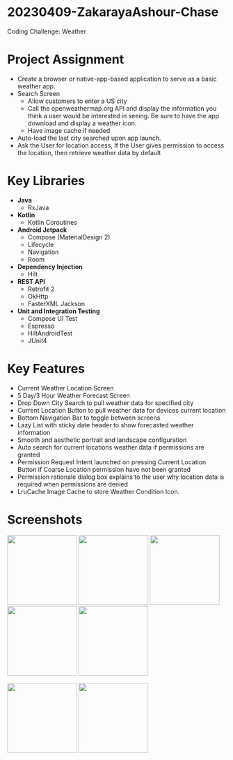 # 20230409-ZakarayaAshour-Chase
Coding Challenge: Weather

# Project Assignment
- Create a browser or native-app-based application to serve as a basic weather app.
- Search Screen
  - Allow customers to enter a US city
  - Call the openweathermap.org API and display the information you think a user would be interested in seeing. Be sure to have the app download and display a weather icon.
  - Have image cache if needed
- Auto-load the last city searched upon app launch.
- Ask the User for location access, If the User gives permission to access the location, then retrieve weather data by default

# Key Libraries
- **Java**
  - RxJava
- **Kotlin**
  - Kotlin Coroutines 
- **Android Jetpack**
  - Compose (MaterialDesign 2)
  - Lifecycle
  - Navigation
  - Room
- **Dependency Injection**
  - Hilt
- **REST API**
  - Retrofit 2
  - OkHttp
  - FasterXML Jackson
- **Unit and Integration Testing**
  - Compose UI Test
  - Espresso
  - HiltAndroidTest
  - JUnit4

# Key Features
  - Current Weather Location Screen
  - 5 Day/3 Hour Weather Forecast Screen
  - Drop Down City Search to pull weather data for specified city
  - Current Location Button to pull weather data for devices current location
  - Bottom Navigation Bar to toggle between screens
  - Lazy List with sticky date header to show forecasted weather information
  - Smooth and aesthetic portrait and landscape configuration
  - Auto search for current locations weather data if permissions are granted
  - Permission Request Intent launched on pressing Current Location Button if Coarse Location permission have not been granted
  - Permission rationale dialog box explains to the user why location data is required when permissions are denied
  - LruCache Image Cache to store Weather Condition Icon.

# Screenshots
<p float="left">
<img src="(https://user-images.githubusercontent.com/39238415/230876683-1c12a77e-144b-44ab-adc8-e13aba768ec4.png" width="160" />  
<img src="https://user-images.githubusercontent.com/39238415/230876727-661598ba-b719-48f4-924b-2caedd070917.png" width="160" />
<img src="https://user-images.githubusercontent.com/39238415/230876746-88d26d4a-6091-4ab9-8a36-6795abd5aa23.png" width="160" />
<img src="https://user-images.githubusercontent.com/39238415/230876761-48a27e8a-de15-419a-b8ab-2e2096cf4c94.png" width="160" />
<img src="https://user-images.githubusercontent.com/39238415/230876777-4f70c77a-3ebc-4893-b906-3ea7362496e4.png" width="160" />
</p>
<p float="left">
 <img src="https://user-images.githubusercontent.com/39238415/230876907-62cb5c3d-9390-4552-aa61-a0faea854ca7.png" height="160" />
 <img src="https://user-images.githubusercontent.com/39238415/230876917-fcffd5e7-233c-4087-b9a6-c48adc719836.png" height="160" />
</p>


